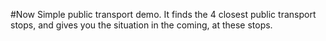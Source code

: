 #Now
Simple public transport demo. 
It finds the 4 closest public transport stops, and gives you the situation in the coming, at these stops.
